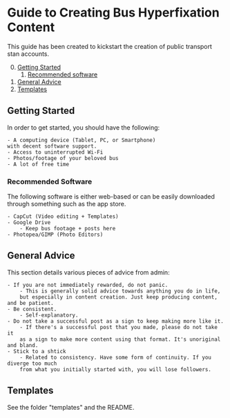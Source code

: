 # Guide to Creating Bus Hyperfixation Content

This guide has been created to kickstart 
the creation of public transport stan accounts.

0. [Getting Started](#intro)
	1. [Recommended software](#recom-software)
1. [General Advice](#advice)
2. [Templates](#templates)


## Getting Started <a name="intro"></a>

In order to get started, you should have the following:

	- A computing device (Tablet, PC, or Smartphone)
	with decent software support.
	- Access to uninterrupted Wi-Fi
	- Photos/footage of your beloved bus
	- A lot of free time

### Recommended Software <a name="recom-software"></a>

The following software is either web-based or can be easily
downloaded through something such as the app store.

	- CapCut (Video editing + Templates)
	- Google Drive 
		- Keep bus footage + posts here
	- Photopea/GIMP (Photo Editors)


## General Advice <a name="advice"></a>

This section details various pieces of advice from admin:

	- If you are not immediately rewarded, do not panic.
		- This is generally solid advice towards anything you do in life,
		but especially in content creation. Just keep producing content, and be patient.
	- Be consistent.
		- Self-explanatory.
	- Do not take a successful post as a sign to keep making more like it.
		- If there's a successful post that you made, please do not take it 
		as a sign to make more content using that format. It's unoriginal and bland.
	- Stick to a shtick
		- Related to consistency. Have some form of continuity. If you diverge too much
		from what you initially started with, you will lose followers.

## Templates <a name="templates"></a>

See the folder "templates" and the README.
